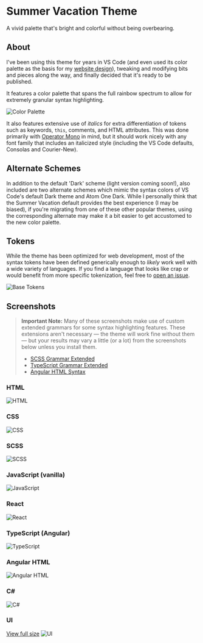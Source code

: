 # Summer Vacation Theme
A vivid palette that's bright and colorful without being overbearing.

## About
I've been using this theme for years in VS Code (and even used its color palette as the basis for my [website design](https://dannymcgee.io)), tweaking and modifying bits and pieces along the way, and finally decided that it's ready to be published.

It features a color palette that spans the full rainbow spectrum to allow for extremely granular syntax highlighting.

![Color Palette](palette.png)

It also features extensive use of *italics* for extra differentiation of tokens such as keywords, `this`, comments, and HTML attributes. This was done primarily with [Operator Mono](https://www.typography.com/fonts/operator/styles/operatormonoscreensmart) in mind, but it should work nicely with any font family that includes an italicized style (including the VS Code defaults, Consolas and Courier-New).


## Alternate Schemes

In addition to the default 'Dark' scheme (light version coming soon!), also included are two alternate schemes which mimic the syntax colors of VS Code's default Dark theme and Atom One Dark. While I personally think that the Summer Vacation default provides the best experience (I may be biased), if you're migrating from one of these other popular themes, using the corresponding alternate may make it a bit easier to get accustomed to the new color palette.


## Tokens

While the theme has been optimized for web development, most of the syntax tokens have been defined generically enough to *likely* work well with a wide variety of languages. If you find a language that looks like crap or would benefit from more specific tokenization, feel free to [open an issue](https://github.com/dannymcgee/vscode-summer-vacation-theme/issues).

![Base Tokens](base-tokens.png)

## Screenshots
> **Important Note:** Many of these screenshots make use of custom extended grammars for some syntax highlighting features. These extensions aren't necessary — the theme will work fine without them — but your results may vary a little (or a lot) from the screenshots below unless you install them.
>
> * [SCSS Grammar Extended](https://marketplace.visualstudio.com/items?itemName=dannymcgee.scss-grammar-extended)
> * [TypeScript Grammar Extended](https://marketplace.visualstudio.com/items?itemName=dannymcgee.ts-grammar-extended)
> * [Angular HTML Syntax](https://marketplace.visualstudio.com/items?itemName=dannymcgee.ng-html)

### HTML
![HTML](examples/img/html.png)

### CSS
![CSS](examples/img/css.png)

### SCSS
![SCSS](examples/img/scss.png)

### JavaScript (vanilla)
![JavaScript](examples/img/vanilla-js.png)

### React
![React](examples/img/react.png)

### TypeScript (Angular)
![TypeScript](examples/img/ng-typescript.png)

### Angular HTML
![Angular HTML](examples/img/ng-html.png)

### C#
![C#](examples/img/csharp.png)

### UI
[View full size](examples/img/ui.png)
![UI](examples/img/ui.png)
